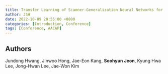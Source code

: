 ```yaml
---
title: Transfer Learning of Scanner-Generalization Neural Networks for Predicting General Psychopathology Factor (p-factor) in Adolescents based on Resting-State Functional Connectivity
author: JSH
date: 2022-10-09 20:55:00 +0800
categories: [Introduction, Conference]
tags: [Conference, AACAP]
---
```


## Authors
Jundong Hwang, Jinwoo Hong, Jae-Eon Kang, **Soohyun Jeon**, Kyung Hwa Lee, Jong-Hwan Lee, Jae-Won Kim
